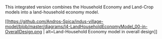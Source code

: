 This integrated version combines the Household Economy and Land-Crop models into a land-household economy model.

[[https://github.com/Andros-Spica/indus-village-model/blob/master/diagrams/I4-LandHouseholdEconomyModel_00-in-OverallDesign.png | alt=Land-Household Economy model in overall design]]